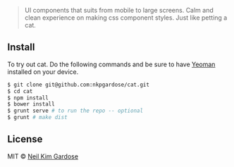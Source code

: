 > UI components that suits from mobile to large screens. Calm and clean experience on making css component styles. Just like petting a cat.

## Install
To try out cat. Do the following commands and be sure to have [Yeoman](http://yeoman.io/) installed on your device.
```sh
$ git clone git@github.com:nkpgardose/cat.git
$ cd cat
$ npm install
$ bower install
$ grunt serve # to run the repo -- optional
$ grunt # make dist
```

## License

MIT © [Neil Kim Gardose](https://github.com/nkpgardose)
